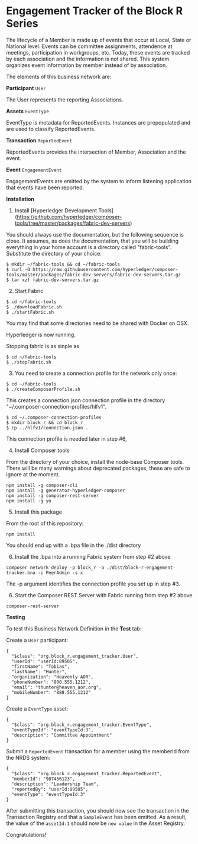 # Engagement Tracker of the Block R Series

The lifecycle of a Member is made up of events that occur at Local, State or National level.  Events can be committee assignments, attendence at meetings, participation in workgroups, etc.  Today, these events are tracked by each association and the information is not shared.  This system organizes event information by member instead of by association.
 
The elements of this business network are:

**Participant**
`User`

The User represents the reporting Associations.

**Assets**
`EventType`

EventType is metadata for ReportedEvents.  Instances are prepopulated and are used to classify ReportedEvents.

**Transaction**
`ReportedEvent`

ReportedEvents provides the intersection of Member, Association and the event.

**Event**
`EngagementEvent`

EngagementEvents are emitted by the system to inform listening application that events have been reported. 

**Installation**

1. Install [Hyperledger Development Tools] (https://github.com/hyperledger/composer-tools/tree/master/packages/fabric-dev-servers)

You should always use the documentation, but the following sequence is close.  It assumes, as does the documentation, that you will be building everything in your home account is a directory called "fabric-tools".  Substitute the directory of your choice.

```
$ mkdir ~/fabric-tools && cd ~/fabric-tools
$ curl -O https://raw.githubusercontent.com/hyperledger/composer-tools/master/packages/fabric-dev-servers/fabric-dev-servers.tar.gz
$ tar xzf fabric-dev-servers.tar.gz
```

2. Start Fabric

```
$ cd ~/fabric-tools
$ ./downloadFabric.sh
$ ./startFabric.sh
```

You may find that some directories need to be shared with Docker on OSX.

Hyperledger is now running.

Stopping fabric is as sinple as

```
$ cd ~/fabric-tools
$ ./stopFabric.sh
```

3. You need to create a connection profile for the network only once:

```
$ cd ~/fabric-tools
$ ./createComposerProfile.sh
```

This creates a connection.json connection profile in the directory "~/.composer-connection-profiles/hlfv1".

```
$ cd ~/.composer-connection-profiles
$ mkdir block_r && cd block_r
$ cp ../hlfv1/connection.json .
```

This connection profile is needed later in step #6,

4. Install Composer tools

From the directory of your choice, install the node-base Composer tools.  There will be many warnings about deprecated packages, these are safe to ignore at the moment.

```
npm install -g composer-cli
npm install -g generator-hyperledger-composer
npm install -g composer-rest-server
npm install -g yo
```

5. Install this package

From the root of this repository:

```
npm install
```

You should end up with a .bpa file in the ./dist directory

6.  Install the .bpa into a running Fabric system from step #2 above

```
composer network deploy -p block_r -a ./dist/block-r-engagement-tracker.bna -i PeerAdmin -s x
```

The -p argument identifies the connection profile you set up in step #3.

6. Start the Composer REST Server with Fabric running from step #2 above

```
composer-rest-server
```


**Testing**

To test this Business Network Definition in the **Test** tab:

Create a `User` participant:

```
{
  "$class": "org.block_r.engagement_tracker.User",
  "userId": "userId:89505",
  "firstName": "Tobias",
  "lastName": "Hunter",
  "organization": "Heavenly AOR",
  "phoneNumber": "800.555.1212",
  "email": "thunter@heaven_aor.org",
  "mobileNumber": "888.555.1212"
}
```

Create a `EventType` asset:

```
{
  "$class": "org.block_r.engagement_tracker.EventType",
  "eventTypeId": "eventTypeId:3",
  "description": "Committee Appointment"
}
```

Submit a `ReportedEvent` transaction for a member using the memberId from the NRDS system:

```
{
  "$class": "org.block_r.engagement_tracker.ReportedEvent",
  "memberId": "987456123",
  "description": "Leadership Team",
  "reportedBy": "userId:89505",
  "eventType": "eventTypeId:3"
}
```

After submitting this transaction, you should now see the transaction in the Transaction Registry and that a `SampleEvent` has been emitted. As a result, the value of the `assetId:1` should now be `new value` in the Asset Registry.

Congratulations!

